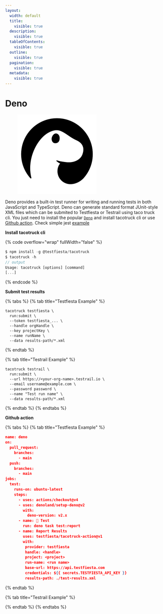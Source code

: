 ```yaml
---
layout:
  width: default
  title:
    visible: true
  description:
    visible: true
  tableOfContents:
    visible: true
  outline:
    visible: true
  pagination:
    visible: true
  metadata:
    visible: true
---
```


# Deno

<figure><img src="../../../.gitbook/assets/Deno_Logo_2024.svg.png" alt="" width="256"><figcaption></figcaption></figure>

Deno provides a built-in test runner for writing and running tests in both JavaScript and TypeScript. Deno can generate standard format JUnit-style XML files which can be  submited  to Testfiesta or Testrail using taco truck cli. You just need to install the popular [`Deno`](https://docs.deno.com/runtime/)  and install tacotruck  cli or use [Github action](https://github.com/testfiesta/tacotruck-action).  Check simple jest  [example](https://github.com/testfiesta/tacotruck-examples/tree/main/demo-deno-tf) &#x20;

**Install tacotruck cli** &#x20;

{% code overflow="wrap" fullWidth="false" %}
```javascript
$ npm install -g @testfiesta/tacotruck
$ tacotruck -h
// output
Usage: tacotruck [options] [command]
[...]
```
{% endcode %}

**Submit test results**

{% tabs %}
{% tab title="Testfiesta Example" %}
```
tacotruck testfiesta \
  run:submit \
  --token testfiesta_... \
  --handle orgHandle \
  --key projectKey \
  --name runName \
  --data results-path/*.xml
```
{% endtab %}

{% tab title="Testrail Example" %}
```
tacotruck testrail \
  run:submit \
  --url https://<your-org-name>.testrail.io \
  --email username@example.com \
  --password password \
  --name "Test run name" \
  --data results-path/*.xml
```
{% endtab %}
{% endtabs %}

**Github action**

{% tabs %}
{% tab title="Testfiesta Example" %}
```json
name: deno
on:
  pull_request:
    branches:
      - main
  push:
    branches:
      - main
jobs:
  test:
    runs-on: ubuntu-latest
    steps:
      - uses: actions/checkout@v4
      - uses: denoland/setup-deno@v2
        with:
          deno-version: v2.x
      - name: 🧪 Test
        run: deno task test:report
      - name: Report Results
        uses: testfiesta/tacotruck-action@v1
        with:
         provider: testfiesta
         handle: <handle>
         project: <project>
         run-name: <run name>
         base-url: https://api.testfiesta.com
         credentials: ${{ secrets.TESTFIESTA_API_KEY }}
         results-path: ./test-results.xml
```
{% endtab %}

{% tab title="Testrail Example" %}

{% endtab %}
{% endtabs %}
